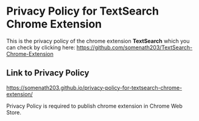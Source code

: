 # Privacy Policy for TextSearch Chrome Extension

This is the privacy policy of the chrome extension **TextSearch** which you can check by clicking here: https://github.com/somenath203/TextSearch-Chrome-Extension

## Link to Privacy Policy

https://somenath203.github.io/privacy-policy-for-textsearch-chrome-extension/

Privacy Policy is required to publish chrome extension in Chrome Web Store.
